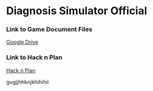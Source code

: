 # Diagnosis Simulator Official
 

<h3>Link to Game Document Files</h3>


[Google Drive](https://drive.google.com/drive/folders/1uuxtcT4WaCfSnEYYs8rN-vMro1jbdnI4)

<h3>Link to Hack n Plan</h3>

[Hack n Plan](https://app.hacknplan.com/p/182174/kanban?categoryId=0&boardId=495591)


gugjjhhknjkhihihii

